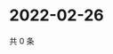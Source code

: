 # 2022-02-26

共 0 条

<!-- BEGIN WEIBO -->
<!-- 最后更新时间 Sat Feb 26 2022 15:11:05 GMT+0800 (China Standard Time) -->

<!-- END WEIBO -->
